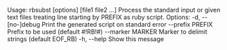 Usage: rbsubst [options] [file1 file2 ...]
Process the standard input or given text files
treating line starting by PREFIX as ruby script.
Options:
    -d, --[no-]debug                 Print the generated script on standard error
        --prefix PREFIX              Prefix to be used (default #!RB!#)
        --marker MARKER              Marker to delimit strings (default EOF_RB)
    -h, --help                       Show this message
